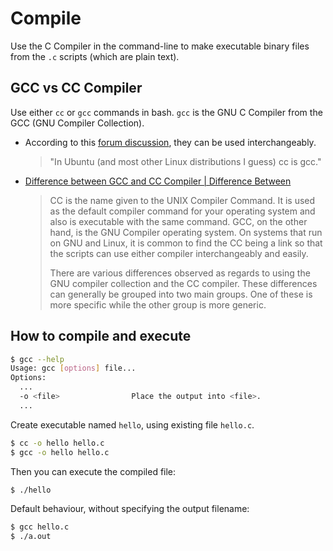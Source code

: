 # Compile

Use the C Compiler in the command-line to make executable binary files from the `.c` scripts (which are plain text).


## GCC vs CC Compiler

Use either `cc` or `gcc` commands in bash. `gcc` is the GNU C Compiler from the GCC (GNU Compiler Collection). 

- According to this [forum discussion](https://ubuntuforums.org/showthread.php?t=1161860), they can be used interchangeably.
    > "In Ubuntu (and most other Linux distributions I guess) cc is gcc."
- [Difference between GCC and CC Compiler | Difference Between](http://www.differencebetween.net/technology/software-technology/difference-between-gcc-and-cc-compiler/#ixzz57An6TmIQ)
    > CC is the name given to the UNIX Compiler Command. It is used as the default compiler command for your operating system and also is executable with the same command. GCC, on the other hand, is the GNU Compiler operating system. On systems that run on GNU and Linux, it is common to find the CC being a link so that the scripts can use either compiler interchangeably and easily.
    > 
    > There are various differences observed as regards to using the GNU compiler collection and the CC compiler. These differences can generally be grouped into two main groups. One of these is more specific while the other group is more generic.


## How to compile and execute

```bash
$ gcc --help
Usage: gcc [options] file...
Options:
  ...
  -o <file>                Place the output into <file>.
  ...
```


Create executable named `hello`, using existing file `hello.c`.

```bash
$ cc -o hello hello.c
$ gcc -o hello hello.c
```

Then you can execute the compiled file:

```bash
$ ./hello
```

Default behaviour, without specifying the output filename:

```bash
$ gcc hello.c
$ ./a.out
```
